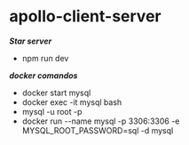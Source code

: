 # apollo-client-server

***Star server***
- npm run dev

***docker comandos***
- docker start mysql
- docker exec -it mysql bash
- mysql -u root -p
- docker run --name mysql -p 3306:3306 -e MYSQL_ROOT_PASSWORD=sql -d mysql
